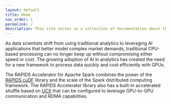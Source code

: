 ```yaml
---
layout: default
title: Home
nav_order: 1
permalink: /
description: This site serves as a collection of documentation about the RAPIDS accelerator for Apache Spark
---
```

As data scientists shift from using traditional analytics to leveraging AI applications that better model complex market demands, traditional CPU-based processing can no longer keep up without compromising either speed or cost. The growing adoption of AI in analytics has created the need for a new framework to process data quickly and cost efficiently with GPUs.

The RAPIDS Accelerator for Apache Spark combines the power of the <a href="https://github.com/rapidsai/cudf/">RAPIDS cuDF</a> library and the scale of the Spark distributed computing framework.  The RAPIDS Accelerator library also has a built-in accelerated shuffle based on <a href="https://github.com/openucx/ucx/">UCX</a> that can be configured to leverage GPU-to-GPU communication and RDMA capabilities. 

